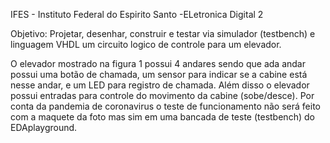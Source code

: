 IFES - Instituto Federal do Espirito Santo
-ELetronica Digital 2

Objetivo: Projetar, desenhar, construir e testar via simulador (testbench) e linguagem VHDL um circuito
logico de controle para um elevador.

O elevador mostrado na figura 1 possui 4 andares sendo que ada andar possui uma botão de chamada, um
sensor para indicar se a cabine está nesse andar, e um LED para registro de chamada. Além disso o elevador
possui entradas para controle do movimento da cabine (sobe/desce). Por conta da pandemia de coronavirus o
teste de funcionamento não será feito com a maquete da foto mas sim em uma bancada de teste (testbench)
do EDAplayground.